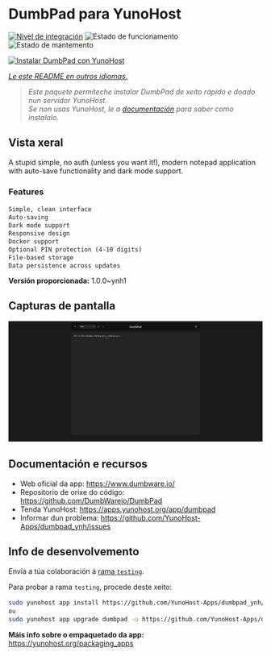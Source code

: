 <!--
NOTA: Este README foi creado automáticamente por <https://github.com/YunoHost/apps/tree/master/tools/readme_generator>
NON debe editarse manualmente.
-->

# DumbPad para YunoHost

[![Nivel de integración](https://apps.yunohost.org/badge/integration/dumbpad)](https://ci-apps.yunohost.org/ci/apps/dumbpad/)
![Estado de funcionamento](https://apps.yunohost.org/badge/state/dumbpad)
![Estado de mantemento](https://apps.yunohost.org/badge/maintained/dumbpad)

[![Instalar DumbPad con YunoHost](https://install-app.yunohost.org/install-with-yunohost.svg)](https://install-app.yunohost.org/?app=dumbpad)

*[Le este README en outros idiomas.](./ALL_README.md)*

> *Este paquete permíteche instalar DumbPad de xeito rápido e doado nun servidor YunoHost.*  
> *Se non usas YunoHost, le a [documentación](https://yunohost.org/install) para saber como instalalo.*

## Vista xeral

A stupid simple, no auth (unless you want it!), modern notepad application with auto-save functionality and dark mode support.

### Features

    Simple, clean interface
    Auto-saving
    Dark mode support
    Responsive design
    Docker support
    Optional PIN protection (4-10 digits)
    File-based storage
    Data persistence across updates


**Versión proporcionada:** 1.0.0~ynh1

## Capturas de pantalla

![Captura de pantalla de DumbPad](./doc/screenshots/screenshot.png)

## Documentación e recursos

- Web oficial da app: <https://www.dumbware.io/>
- Repositorio de orixe do código: <https://github.com/DumbWareio/DumbPad>
- Tenda YunoHost: <https://apps.yunohost.org/app/dumbpad>
- Informar dun problema: <https://github.com/YunoHost-Apps/dumbpad_ynh/issues>

## Info de desenvolvemento

Envía a túa colaboración á [rama `testing`](https://github.com/YunoHost-Apps/dumbpad_ynh/tree/testing).

Para probar a rama `testing`, procede deste xeito:

```bash
sudo yunohost app install https://github.com/YunoHost-Apps/dumbpad_ynh/tree/testing --debug
ou
sudo yunohost app upgrade dumbpad -u https://github.com/YunoHost-Apps/dumbpad_ynh/tree/testing --debug
```

**Máis info sobre o empaquetado da app:** <https://yunohost.org/packaging_apps>

